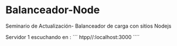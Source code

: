 # Balanceador-Node
Seminario de Actualización- Balanceador de carga con sitios Nodejs

Servidor 1 escuchando en :
´´´
htpp//:localhost:3000
´´´´
